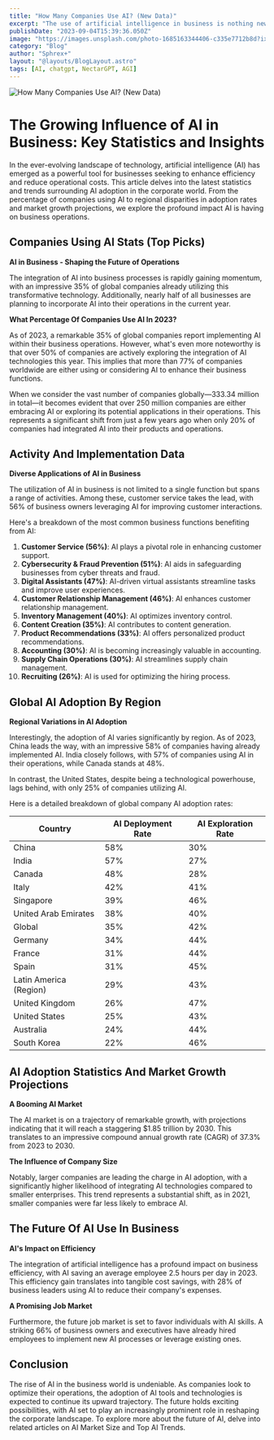 ```yaml
---
title: "How Many Companies Use AI? (New Data)"
excerpt: "The use of artificial intelligence in business is nothing new. Companies have been using AI technology to cut costs and increase efficiency outputs for years"
publishDate: "2023-09-04T15:39:36.050Z"
image: "https://images.unsplash.com/photo-1685163344406-c335e7712b8d?ixlib=rb-4.0.3&ixid=M3wxMjA3fDB8MHxwaG90by1wYWdlfHx8fGVufDB8fHx8fA%3D%3D&auto=format&fit=crop&w=1525&q=80"
category: "Blog"
author: "Sphrex+"
layout: "@layouts/BlogLayout.astro"
tags: [AI, chatgpt, NectarGPT, AGI]
---
```


<p><img src="https://images.unsplash.com/photo-1551288049-bebda4e38f71?ixlib=rb-4.0.3&ixid=M3wxMjA3fDB8MHxwaG90by1wYWdlfHx8fGVufDB8fHx8fA%3D%3D&auto=format&fit=crop&w=1470&q=80" alt="How Many Companies Use AI? (New Data)" /></p>

<h1 id="the-growing-influence-of-ai-in-business-key-statistics-and-insights">The Growing Influence of AI in Business: Key Statistics and Insights</h1>
<p>In the ever-evolving landscape of technology, artificial intelligence (AI) has emerged as a powerful tool for businesses seeking to enhance efficiency and reduce operational costs. This article delves into the latest statistics and trends surrounding AI adoption in the corporate world. From the percentage of companies using AI to regional disparities in adoption rates and market growth projections, we explore the profound impact AI is having on business operations.</p>
<h2 id="companies-using-ai-stats-top-picks-">Companies Using AI Stats (Top Picks)</h2>
<p><strong> AI in Business - Shaping the Future of Operations</strong></p>
<p>The integration of AI into business processes is rapidly gaining momentum, with an impressive 35% of global companies already utilizing this transformative technology. Additionally, nearly half of all businesses are planning to incorporate AI into their operations in the current year.</p>
<p><strong> What Percentage Of Companies Use AI In 2023?</strong></p>
<p>As of 2023, a remarkable 35% of global companies report implementing AI within their business operations. However, what&#39;s even more noteworthy is that over 50% of companies are actively exploring the integration of AI technologies this year. This implies that more than 77% of companies worldwide are either using or considering AI to enhance their business functions.</p>
<p>When we consider the vast number of companies globally—333.34 million in total—it becomes evident that over 250 million companies are either embracing AI or exploring its potential applications in their operations. This represents a significant shift from just a few years ago when only 20% of companies had integrated AI into their products and operations.</p>
<h2 id="activity-and-implementation-data">Activity And Implementation Data</h2>
<p><strong> Diverse Applications of AI in Business</strong></p>
<p>The utilization of AI in business is not limited to a single function but spans a range of activities. Among these, customer service takes the lead, with 56% of business owners leveraging AI for improving customer interactions.</p>
<p>Here&#39;s a breakdown of the most common business functions benefiting from AI:</p>
<ol>
<li><strong>Customer Service (56%)</strong>: AI plays a pivotal role in enhancing customer support.</li>
<li><strong>Cybersecurity &amp; Fraud Prevention (51%)</strong>: AI aids in safeguarding businesses from cyber threats and fraud.</li>
<li><strong>Digital Assistants (47%)</strong>: AI-driven virtual assistants streamline tasks and improve user experiences.</li>
<li><strong>Customer Relationship Management (46%)</strong>: AI enhances customer relationship management.</li>
<li><strong>Inventory Management (40%)</strong>: AI optimizes inventory control.</li>
<li><strong>Content Creation (35%)</strong>: AI contributes to content generation.</li>
<li><strong>Product Recommendations (33%)</strong>: AI offers personalized product recommendations.</li>
<li><strong>Accounting (30%)</strong>: AI is becoming increasingly valuable in accounting.</li>
<li><strong>Supply Chain Operations (30%)</strong>: AI streamlines supply chain management.</li>
<li><strong>Recruiting (26%)</strong>: AI is used for optimizing the hiring process.</li>
</ol>
<h2 id="global-ai-adoption-by-region">Global AI Adoption By Region</h2>
<p><strong> Regional Variations in AI Adoption</strong></p>
<p>Interestingly, the adoption of AI varies significantly by region. As of 2023, China leads the way, with an impressive 58% of companies having already implemented AI. India closely follows, with 57% of companies using AI in their operations, while Canada stands at 48%.</p>
<p>In contrast, the United States, despite being a technological powerhouse, lags behind, with only 25% of companies utilizing AI.</p>
<p>Here is a detailed breakdown of global company AI adoption rates:</p>
<table>
<thead>
<tr>
<th>Country</th>
<th>AI Deployment Rate</th>
<th>AI Exploration Rate</th>
</tr>
</thead>
<tbody>
<tr>
<td>China</td>
<td>58%</td>
<td>30%</td>
</tr>
<tr>
<td>India</td>
<td>57%</td>
<td>27%</td>
</tr>
<tr>
<td>Canada</td>
<td>48%</td>
<td>28%</td>
</tr>
<tr>
<td>Italy</td>
<td>42%</td>
<td>41%</td>
</tr>
<tr>
<td>Singapore</td>
<td>39%</td>
<td>46%</td>
</tr>
<tr>
<td>United Arab Emirates</td>
<td>38%</td>
<td>40%</td>
</tr>
<tr>
<td>Global</td>
<td>35%</td>
<td>42%</td>
</tr>
<tr>
<td>Germany</td>
<td>34%</td>
<td>44%</td>
</tr>
<tr>
<td>France</td>
<td>31%</td>
<td>44%</td>
</tr>
<tr>
<td>Spain</td>
<td>31%</td>
<td>45%</td>
</tr>
<tr>
<td>Latin America (Region)</td>
<td>29%</td>
<td>43%</td>
</tr>
<tr>
<td>United Kingdom</td>
<td>26%</td>
<td>47%</td>
</tr>
<tr>
<td>United States</td>
<td>25%</td>
<td>43%</td>
</tr>
<tr>
<td>Australia</td>
<td>24%</td>
<td>44%</td>
</tr>
<tr>
<td>South Korea</td>
<td>22%</td>
<td>46%</td>
</tr>
</tbody>
</table>
<h2 id="ai-adoption-statistics-and-market-growth-projections">AI Adoption Statistics And Market Growth Projections</h2>
<p><strong> A Booming AI Market</strong></p>
<p>The AI market is on a trajectory of remarkable growth, with projections indicating that it will reach a staggering $1.85 trillion by 2030. This translates to an impressive compound annual growth rate (CAGR) of 37.3% from 2023 to 2030.</p>
<p><strong> The Influence of Company Size</strong></p>
<p>Notably, larger companies are leading the charge in AI adoption, with a significantly higher likelihood of integrating AI technologies compared to smaller enterprises. This trend represents a substantial shift, as in 2021, smaller companies were far less likely to embrace AI.</p>
<h2 id="the-future-of-ai-use-in-business">The Future Of AI Use In Business</h2>
<p><strong> AI&#39;s Impact on Efficiency</strong></p>
<p>The integration of artificial intelligence has a profound impact on business efficiency, with AI saving an average employee 2.5 hours per day in 2023. This efficiency gain translates into tangible cost savings, with 28% of business leaders using AI to reduce their company&#39;s expenses.</p>
<p><strong> A Promising Job Market</strong></p>
<p>Furthermore, the future job market is set to favor individuals with AI skills. A striking 66% of business owners and executives have already hired employees to implement new AI processes or leverage existing ones.</p>
<h2 id="conclusion">Conclusion</h2>
<p>The rise of AI in the business world is undeniable. As companies look to optimize their operations, the adoption of AI tools and technologies is expected to continue its upward trajectory. The future holds exciting possibilities, with AI set to play an increasingly prominent role in reshaping the corporate landscape. To explore more about the future of AI, delve into related articles on AI Market Size and Top AI Trends.</p>
